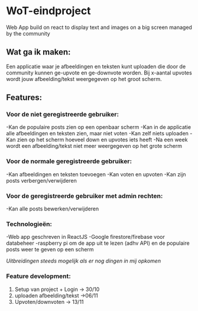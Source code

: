 # WoT-eindproject
Web App build on react to display text and images on a big screen managed by the community

## Wat ga ik maken:
Een applicatie waar je afbeeldingen en teksten kunt uploaden die door de community kunnen ge-upvote en ge-downvote worden. Bij x-aantal upvotes wordt jouw afbeelding/tekst weergegeven op het groot scherm.

## Features:
 
### Voor de niet geregistreerde gebruiker:
-Kan de populaire posts zien op een openbaar scherm
-Kan in de applicatie alle afbeeldingen en teksten zien, maar niet voten
-Kan zelf niets uploaden
-Kan zien op het scherm hoeveel down en upvotes iets heeft
-Na een week wordt een afbeelding/tekst niet meer weergegeven op het grote scherm
 
### Voor de normale geregistreerde gebruiker:
-Kan afbeeldingen en teksten toevoegen
-Kan voten en upvoten
-Kan zijn posts verbergen/verwijderen
 
### Voor de geregistreerde gebruiker met admin rechten:
-Kan alle posts bewerken/verwijderen
 
### Technologieën:
-Web app geschreven in ReactJS
-Google firestore/firebase voor databeheer
-raspberry pi om de app uit te lezen (adhv API) en de populaire posts weer te geven op een scherm
 
*Uitbreidingen steeds mogelijk als er nog dingen in mij opkomen*
 
### Feature development:
1) Setup van project + Login -> 30/10
2) uploaden afbeelding/tekst ->06/11
3) Upvoten/downvoten -> 13/11

